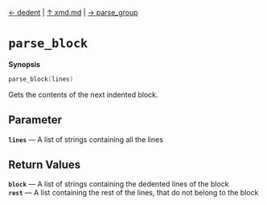 [&#8592; dedent](xmd--dedent.md) | [&#8593; xmd.md](xmd.md) | [&#8594; parse_group](xmd--parse_group.md)
# `parse_block`
**Synopsis**

```cpp
parse_block(lines)
```

Gets the contents of the next indented block.


## Parameter
**`lines`** &#8213; A list of strings containing all the lines  
## Return Values
**`block`** &#8213; A list of strings containing the dedented lines of the block  
**`rest`** &#8213; A list containing the rest of the lines, that do not belong to the block  
